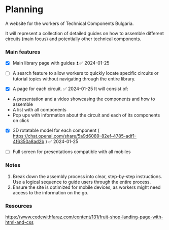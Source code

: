 # Planning

A website for the workers of Technical Components Bulgaria.

It will represent a collection of detailed guides on how to assemble different circuits (main focus) and potentially other technical components.

### Main features
- [x] Main library page with guides ⏫ ✅ 2024-01-25

- [ ] A search feature to allow workers to quickly locate specific circuits or tutorial topics without navigating through the entire library.

- [x] A page for each circuit. ✅ 2024-01-25
 It will consist of: 
 - A presentation and a video showcasing the components and how to assemble
 - A list with all components
 - Pop ups with information about the circuit and each of its components on click

- [x] 3D rotatable model for each component ( https://chat.openai.com/share/5a9d6089-82ef-4785-adf1-4f6350a8ad2b ) ✅ 2024-01-25

- [ ] Full screen for presentations compatible with all mobiles
### Notes
1. Break down the assembly process into clear, step-by-step instructions. Use a logical sequence to guide users through the entire process.
2. Ensure the site is optimized for mobile devices, as workers might need access to the information on the go.

### Resources
https://www.codewithfaraz.com/content/131/fruit-shop-landing-page-with-html-and-css

